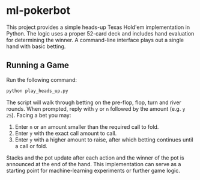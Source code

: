 # ml-pokerbot

This project provides a simple heads-up Texas Hold'em implementation in Python. The
logic uses a proper 52-card deck and includes hand evaluation for determining the
winner. A command-line interface plays out a single hand with basic betting.

## Running a Game

Run the following command:

```bash
python play_heads_up.py
```

The script will walk through betting on the pre-flop, flop, turn and river rounds.
When prompted, reply with `y` or `n` followed by the amount (e.g. `y 25`).
Facing a bet you may:

1. Enter `n` or an amount smaller than the required call to fold.
2. Enter `y` with the exact call amount to call.
3. Enter `y` with a higher amount to raise, after which betting continues until a call or fold.

Stacks and the pot update after each action and the winner of the pot is announced at the end of the hand. This implementation can serve as a starting point for machine-learning experiments or further game logic.
